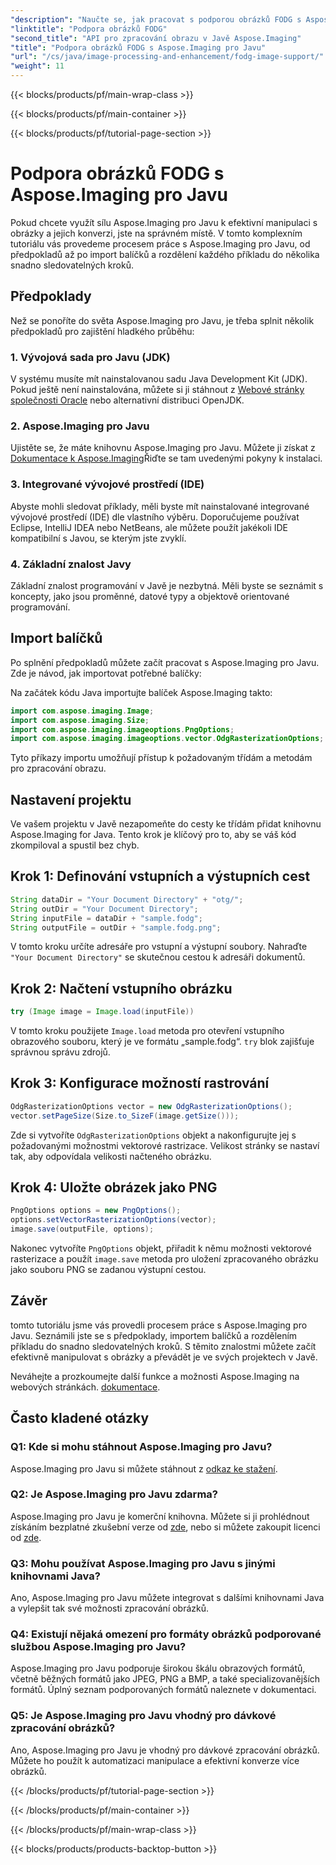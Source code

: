 ```yaml
---
"description": "Naučte se, jak pracovat s podporou obrázků FODG s Aspose.Imaging pro Javu. Výkonná knihovna pro manipulaci s obrázky a jejich konverzi."
"linktitle": "Podpora obrázků FODG"
"second_title": "API pro zpracování obrazu v Javě Aspose.Imaging"
"title": "Podpora obrázků FODG s Aspose.Imaging pro Javu"
"url": "/cs/java/image-processing-and-enhancement/fodg-image-support/"
"weight": 11
---
```


{{< blocks/products/pf/main-wrap-class >}}

{{< blocks/products/pf/main-container >}}

{{< blocks/products/pf/tutorial-page-section >}}

# Podpora obrázků FODG s Aspose.Imaging pro Javu

Pokud chcete využít sílu Aspose.Imaging pro Javu k efektivní manipulaci s obrázky a jejich konverzi, jste na správném místě. V tomto komplexním tutoriálu vás provedeme procesem práce s Aspose.Imaging pro Javu, od předpokladů až po import balíčků a rozdělení každého příkladu do několika snadno sledovatelných kroků.

## Předpoklady

Než se ponoříte do světa Aspose.Imaging pro Javu, je třeba splnit několik předpokladů pro zajištění hladkého průběhu:

### 1. Vývojová sada pro Javu (JDK)

V systému musíte mít nainstalovanou sadu Java Development Kit (JDK). Pokud ještě není nainstalována, můžete si ji stáhnout z [Webové stránky společnosti Oracle](https://www.oracle.com/java/technologies/javase-downloads) nebo alternativní distribuci OpenJDK.

### 2. Aspose.Imaging pro Javu

Ujistěte se, že máte knihovnu Aspose.Imaging pro Javu. Můžete ji získat z [Dokumentace k Aspose.Imaging](https://reference.aspose.com/imaging/java/)Řiďte se tam uvedenými pokyny k instalaci.

### 3. Integrované vývojové prostředí (IDE)

Abyste mohli sledovat příklady, měli byste mít nainstalované integrované vývojové prostředí (IDE) dle vlastního výběru. Doporučujeme používat Eclipse, IntelliJ IDEA nebo NetBeans, ale můžete použít jakékoli IDE kompatibilní s Javou, se kterým jste zvyklí.

### 4. Základní znalost Javy

Základní znalost programování v Javě je nezbytná. Měli byste se seznámit s koncepty, jako jsou proměnné, datové typy a objektově orientované programování.

## Import balíčků

Po splnění předpokladů můžete začít pracovat s Aspose.Imaging pro Javu. Zde je návod, jak importovat potřebné balíčky:

Na začátek kódu Java importujte balíček Aspose.Imaging takto:

```java
import com.aspose.imaging.Image;
import com.aspose.imaging.Size;
import com.aspose.imaging.imageoptions.PngOptions;
import com.aspose.imaging.imageoptions.vector.OdgRasterizationOptions;
```

Tyto příkazy importu umožňují přístup k požadovaným třídám a metodám pro zpracování obrazu.

## Nastavení projektu

Ve vašem projektu v Javě nezapomeňte do cesty ke třídám přidat knihovnu Aspose.Imaging for Java. Tento krok je klíčový pro to, aby se váš kód zkompiloval a spustil bez chyb.

## Krok 1: Definování vstupních a výstupních cest

```java
String dataDir = "Your Document Directory" + "otg/";
String outDir = "Your Document Directory";
String inputFile = dataDir + "sample.fodg";
String outputFile = outDir + "sample.fodg.png";
```

V tomto kroku určíte adresáře pro vstupní a výstupní soubory. Nahraďte `"Your Document Directory"` se skutečnou cestou k adresáři dokumentů.

## Krok 2: Načtení vstupního obrázku

```java
try (Image image = Image.load(inputFile))
```

V tomto kroku použijete `Image.load` metoda pro otevření vstupního obrazového souboru, který je ve formátu „sample.fodg“. `try` blok zajišťuje správnou správu zdrojů.

## Krok 3: Konfigurace možností rastrování

```java
OdgRasterizationOptions vector = new OdgRasterizationOptions();
vector.setPageSize(Size.to_SizeF(image.getSize()));
```

Zde si vytvoříte `OdgRasterizationOptions` objekt a nakonfigurujte jej s požadovanými možnostmi vektorové rastrizace. Velikost stránky se nastaví tak, aby odpovídala velikosti načteného obrázku.

## Krok 4: Uložte obrázek jako PNG

```java
PngOptions options = new PngOptions();
options.setVectorRasterizationOptions(vector);
image.save(outputFile, options);
```

Nakonec vytvoříte `PngOptions` objekt, přiřadit k němu možnosti vektorové rasterizace a použít `image.save` metoda pro uložení zpracovaného obrázku jako souboru PNG se zadanou výstupní cestou.

## Závěr

tomto tutoriálu jsme vás provedli procesem práce s Aspose.Imaging pro Javu. Seznámili jste se s předpoklady, importem balíčků a rozdělením příkladu do snadno sledovatelných kroků. S těmito znalostmi můžete začít efektivně manipulovat s obrázky a převádět je ve svých projektech v Javě.

Neváhejte a prozkoumejte další funkce a možnosti Aspose.Imaging na webových stránkách. [dokumentace](https://reference.aspose.com/imaging/java/).

## Často kladené otázky

### Q1: Kde si mohu stáhnout Aspose.Imaging pro Javu?

Aspose.Imaging pro Javu si můžete stáhnout z [odkaz ke stažení](https://releases.aspose.com/imaging/java/).

### Q2: Je Aspose.Imaging pro Javu zdarma?

Aspose.Imaging pro Javu je komerční knihovna. Můžete si ji prohlédnout získáním bezplatné zkušební verze od [zde](https://releases.aspose.com/), nebo si můžete zakoupit licenci od [zde](https://purchase.aspose.com/buy).

### Q3: Mohu používat Aspose.Imaging pro Javu s jinými knihovnami Java?

Ano, Aspose.Imaging pro Javu můžete integrovat s dalšími knihovnami Java a vylepšit tak své možnosti zpracování obrázků.

### Q4: Existují nějaká omezení pro formáty obrázků podporované službou Aspose.Imaging pro Javu?

Aspose.Imaging pro Javu podporuje širokou škálu obrazových formátů, včetně běžných formátů jako JPEG, PNG a BMP, a také specializovanějších formátů. Úplný seznam podporovaných formátů naleznete v dokumentaci.

### Q5: Je Aspose.Imaging pro Javu vhodný pro dávkové zpracování obrázků?

Ano, Aspose.Imaging pro Javu je vhodný pro dávkové zpracování obrázků. Můžete ho použít k automatizaci manipulace a efektivní konverze více obrázků.

{{< /blocks/products/pf/tutorial-page-section >}}

{{< /blocks/products/pf/main-container >}}

{{< /blocks/products/pf/main-wrap-class >}}

{{< blocks/products/products-backtop-button >}}